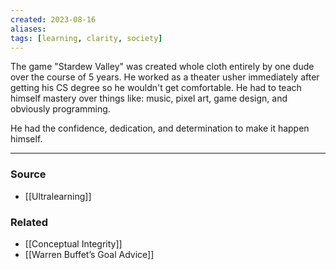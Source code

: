 ```yaml
---
created: 2023-08-16
aliases: 
tags: [learning, clarity, society]
---
```

The game "Stardew Valley" was created whole cloth entirely by one dude over the course of 5 years. He worked as a theater usher immediately after getting his CS degree so he wouldn't get comfortable. He had to teach himself mastery over things like: music, pixel art, game design, and obviously programming. 

He had the confidence, dedication, and determination to make it happen himself.

****
### Source
- [[Ultralearning]]

### Related
- [[Conceptual Integrity]]
- [[Warren Buffet’s Goal Advice]] 